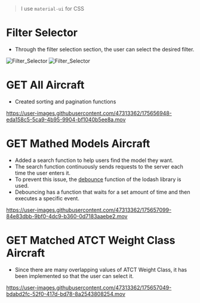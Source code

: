 > I use `material-ui` for CSS

# Filter Selector
  - Through the filter selection section, the user can select the desired filter.
  
![Filter_Selector](https://user-images.githubusercontent.com/47313362/175656396-780a8b50-7084-4799-a028-1e2e84c73075.png)
![Filter_Selector](https://user-images.githubusercontent.com/47313362/175656680-3b633f05-6f23-4681-8f1e-1ee93f0ea97b.png)

# GET All Aircraft
  - Created sorting and pagination functions
  
https://user-images.githubusercontent.com/47313362/175656948-eda158c5-5ca9-4b95-9904-bf1040b5ee8a.mov

# GET Mathed Models Aircraft
  - Added a search function to help users find the model they want.
  - The search function continuously sends requests to the server each time the user enters it. 
  - To prevent this issue, the [debounce](https://lodash.com/docs/#debounce) function of the lodash library is used.
  - Debouncing has a function that waits for a set amount of time and then executes a specific event.

https://user-images.githubusercontent.com/47313362/175657099-84e83dbb-9bf0-4dc9-b360-0d7183aaebe2.mov



# GET Matched ATCT Weight Class Aircraft
  - Since there are many overlapping values of ATCT Weight Class, it has been implemented so that the user can select it.

https://user-images.githubusercontent.com/47313362/175657049-bdabd2fc-52f0-417d-bd78-8a2543808254.mov
